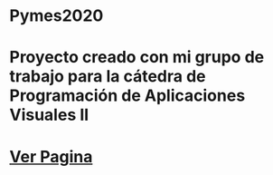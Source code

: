 # Pymes2020
# Proyecto creado con mi grupo de trabajo para la cátedra de Programación de Aplicaciones Visuales II
# [Ver Pagina](src/app/components/articulos/articulos.component.html)
